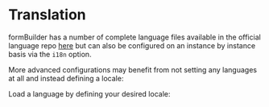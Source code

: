 # Translation
formBuilder has a number of complete language files available in the official language repo [here](https://github.com/kevinchappell/formBuilder-languages) but can also be configured on an instance by instance basis via the `i18n` option.

<p data-height="580" data-theme-id="22927" data-slug-hash="BjxNKZ" data-default-tab="result" data-user="kevinchappell" class="codepen"></p>

More advanced configurations may benefit from not setting any languages at all and instead defining a locale:
<p data-height="580" data-theme-id="22927" data-slug-hash="PNZZmw" data-default-tab="result" data-user="kevinchappell" class="codepen"></p>

Load a language by defining your desired locale:
<p data-height="494" data-theme-id="22927" data-embed-version="2" data-slug-hash="rmxYVW" data-default-tab="result" data-user="kevinchappell" class="codepen"></p>
